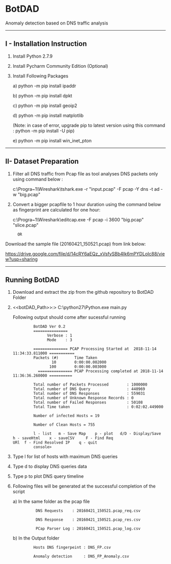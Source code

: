 # BotDAD
Anomaly detection based on DNS traffic analysis

---------------------------------
I - Installation Instruction
---------------------------------

1. Install Python 2.7.9
2. Install Pycharm Community Edition (Optional)
3. Install Following Packages

      a) python -m pip install ipaddr
  
      b) python -m pip install dpkt
  
      c) python -m pip install geoip2
  
      d) python -m pip install matplotlib
      
      (Note: in case of error, upgrade pip to latest version using this command : python -m pip install -U pip)
      
      e)  python -m pip install win_inet_pton
 
---------------------------------
II- Dataset Preparation
---------------------------------
 
 1. Filter all DNS traffic from Pcap file as tool analyses DNS packets only using command below :
 
    c:\Progra~1\Wireshark\tshark.exe  -r "input.pcap" -F pcap -Y dns -t ad -w "big.pcap"
 
 2. Convert a bigger pcapfile to 1 hour duration using the command below as fingerprint are calculated for one hour:
 
     c:\Progra~1\Wireshark\editcap.exe -F pcap -i 3600 "big.pcap"  "slice.pcap"
 
          OR
 
 Download the sample file (20160421_150521.pcap) from link below:
 
 https://drive.google.com/file/d/14cRY6aEQz_xVsfySBb4Ik6mPYDLoIc88/view?usp=sharing
 
 
 ---------------------------------
 Running BotDAD
 ---------------------------------
 
 1. Download and extract the zip from the github repository to BotDAD Folder
 
 2.  <<botDAD_Path>>:>    C:\python27\Python.exe main.py
 
     Following output should come after sucessful running
     
                  BotDAD Ver 0.2
                  ===============
                        Verbose : 1
                        Mode    : 3

                  =============== PCAP Processing Started at  2018-11-14 11:34:33.811000 ===========
                  Packets (#)		Time Taken
                          10 		0:00:00.002000
                         100 		0:00:00.003000
                    =============== PCAP Processing completed at 2018-11-14 11:36:36.260000 ==========

                  Total number of Packets Processed        : 1000000
                  Total number of DNS Query                : 440969
                  Total number of DNS Responses            : 559031
                  Total number of Unknown Response Records : 0
                  Total number of Failed Responses         : 50108
                  Total Time taken                         : 0:02:02.449000

                  Number of infected Hosts = 19

                  Number of Clean Hosts = 755

                  l - list 	 m - Save Map 	 p - plot 	d/D - Display/Save 	 h - saveHtml 	 x - saveCSV 	 F - Find Req                       URl	 f - Find Resolved IP	 q - quit
                  console>
        
 
 3. Type l for list of  hosts with maximum DNS queries
 
 4. Type d to display DNS queries data
 
 5. Type p to plot DNS query timeline
 
 3. Following files will be generated at the successful completion of the script
 
    a) In the same folder as the pcap file
    
                  DNS Requests    : 20160421_150521.pcap_req.csv

                  DNS Response    : 20160421_150521.pcap_res.csv

                  PCap Parser Log : 20160421_150521.pcap_log.csv
      
      
     b) In the Output folder
     
                 Hosts DNS fingerpeint : DNS_FP.csv

                 Anomaly detection     : DNS_FP_Anomaly.csv
     
       
 
 
